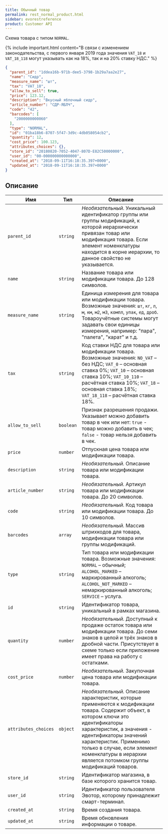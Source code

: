 ```yaml
---
title: Обычный товар
permalink: rest_normal_product.html
sidebar: evorestreference
product: Customer API
---
```



Схема товара с типом `NORMAL`.

{% include important.html content="В связи с изменением законодательства, с первого января 2019 года значения `VAT_18` и `VAT_18_118` могут указывать как на 18%, так и на 20% ставку НДС." %}

```json
{
  "parent_id": "1ddea16b-971b-dee5-3798-1b29a7aa2e27",
  "name": "Сидр",
  "measure_name": "шт",
  "tax": "VAT_18",
  "allow_to_sell": true,
  "price": 123.12,
  "description": "Вкусный яблочный сидр",
  "article_number": "СДР-ЯБЛЧ",
  "code": "42",
  "barcodes": [
    "2000000000060"
  ],
  "type": "NORMAL",
  "id": "01ba18b6-8707-5f47-3d9c-4db058054cb2",
  "quantity": 12,
  "cost_price": 100.123,
  "attributes_choices": {},
  "store_id": "20180820-7052-4047-807D-E82C50000000",
  "user_id": "00-000000000000000",
  "created_at": "2018-09-11T16:18:35.397+0000",
  "updated_at": "2018-09-11T16:18:35.397+0000"
}
```

## Описание

Имя  | Тип  | Описание
-----|------|--------------
`parent_id`| `string` | *Необязательный*. Уникальный идентификатор группы или группы модификаций, к которой иерархически привязан товар или модификация товара. Если элемент номенклатуры находится в корне иерархии, то данное свойство не указывается.
`name`| `string` |  Название товара или модификации товара. До 128 символов.
`measure_name`| `string` |  Единица измерения для товара или модификации товара. Возможные значения: `шт`, `кг`, `л`, `м`, `км`, `м2`, `м3`, `компл`, `упак`, `ед`, `дроб`. Товароучётные системы могут задавать свои единицы измерения, например: "пара", "палета", "карат" и т.д.
`tax`| `string` |  Код ставки НДС для товара или модификации товара. Возможные значения: `NO_VAT` – без НДС; `VAT_0` – основная ставка 0%; `VAT_10` – основная ставка 10%; `VAT_10_110` – расчётная ставка 10%; `VAT_18` – основная ставка 18%; `VAT_18_118` – расчётная ставка 18%.
`allow_to_sell`| `boolean` |  Признак разрешения продажи. Указывает можно добавить товар в чек или нет: `true` - товар можно добавить в чек; `false` - товар нельзя добавить в чек.
`price`| `number` |  Отпускная цена товара или модификации товара.
`description`| `string` |  *Необязательный*. Описание товара или модификации товара.
`article_number`| `string` |  *Необязательный*. Артикул товара или модификации товара. До 20 символов.
`code`| `string` |  *Необязательный*. Код товара или модификации товара. До 10 символов.
`barcodes`| `array` |  *Необязательный*. Массив штрихкодов для товара, модификации товара или группы модификаций.
`type`| `string` |  Тип товара или модификации товара. Возможные значения: `NORMAL` – обычный; `ALCOHOL_MARKED` – маркированный алкоголь; `ALCOHOL_NOT_MARKED` – немаркированный алкоголь; `SERVICE` – услуга.
`id`| `string` |  Идентификатор товара, уникальный в рамках магазина.
`quantity`| `number` |  *Необязательный*. Доступный к продаже остаток товара или модификации товара. До семи знаков в целой и трёх знаков в дробной части. Присутствует в схеме только если приложение имеет права на работу с остатками.
`cost_price`| `number` |  *Необязательный*. Закупочная цена товара или модификации товара.
`attributes_choices`| `object` |  *Необязательный*. Описание характеристик, которые применяются к модификации товара. Содержит объект, в котором ключи это идентификаторы характеристик, а значения - идентификаторы значений характеристик. Применимо только в случае, если элемент номенклатуры в иерархии является потомком группы модификаций товаров.
`store_id`| `string` | Идентификатор магазина, в базе которого хранится товар.
`user_id`| `string` | Идентификатор пользователя Эвотор, которому принадлежит смарт-терминал.
`created_at`| `string` | Время создания товара.
`updated_at`| `string` | Время обновления информации о товаре.
